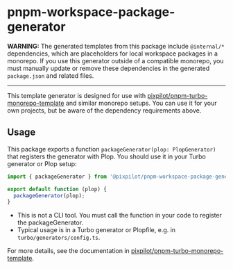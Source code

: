 # pnpm-workspace-package-generator

**WARNING:** The generated templates from this package include `@internal/*` dependencies, which are placeholders for local workspace packages in a monorepo. If you use this generator outside of a compatible monorepo, you must manually update or remove these dependencies in the generated `package.json` and related files.

---

This template generator is designed for use with [pixpilot/pnpm-turbo-monorepo-template](https://github.com/pixpilot/pnpm-turbo-monorepo-template) and similar monorepo setups. You can use it for your own projects, but be aware of the dependency requirements above.

## Usage

This package exports a function `packageGenerator(plop: PlopGenerator)` that registers the generator with Plop. You should use it in your Turbo generator or Plop setup:

```typescript
import { packageGenerator } from '@pixpilot/pnpm-workspace-package-generator';

export default function (plop) {
  packageGenerator(plop);
}
```

- This is not a CLI tool. You must call the function in your code to register the packageGenerator.
- Typical usage is in a Turbo generator or Plopfile, e.g. in `turbo/generators/config.ts`.

For more details, see the documentation in [pixpilot/pnpm-turbo-monorepo-template](https://github.com/pixpilot/pnpm-turbo-monorepo-template).
